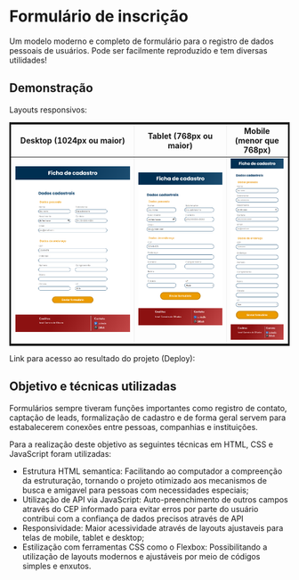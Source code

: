 # Formulário de inscrição

Um modelo moderno e completo de formulário para o registro de dados pessoais de usuários. Pode ser facilmente reproduzido e tem diversas utilidades!

## Demonstração

Layouts responsivos:

<table style="width: 100%; border: solid;" border="2px" cellspacing="0" cellpadding="1%">
  <tr>
    <th scope="col">Desktop (1024px ou maior)</th>
    <th scope="col">Tablet (768px ou maior)</th>
    <th scope="col">Mobile (menor que 768px)</th>
  </tr>
  <tr>
    <td width="40%"><img src="./assets/Designes Responsivos/screencapture-desktop.png" rel="Layout desktop" /></td>
    <td width="30%"><img src="./assets/Designes Responsivos/screencapture-tablet.png" rel="Layout tablet" /></td>
    <td width="20%"><img src="./assets/Designes Responsivos/screencapture-mobile.png" rel="Layout mobile" /></td>
  </tr>
</table>

Link para acesso ao resultado do projeto (Deploy):

<link>

## Objetivo e técnicas utilizadas

Formulários sempre tiveram funções importantes como registro de contato, captação de leads, formalização de cadastro e de forma geral servem para estabalecerem conexões entre pessoas, companhias e instituições.

Para a realização deste objetivo as seguintes técnicas em HTML, CSS e JavaScript foram utilizadas:
 - Estrutura HTML semantica: Facilitando ao computador a compreenção da estruturação, tornando o projeto otimizado aos mecanismos de busca e amigavel para pessoas com necessidades especiais;
 - Utilização de API via JavaScript: Auto-preenchimento de outros campos através do CEP informado para evitar erros por parte do usuário contribui com a confiança de dados precisos através de API
 - Responsividade: Maior acessividade através de layouts ajustaveis para telas de mobile, tablet e desktop;
 - Estilização com ferramentas CSS como o Flexbox: Possibilitando a utilização de layouts modernos e ajustáveis por meio de códigos simples e enxutos.
 
